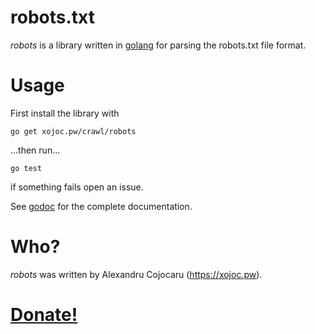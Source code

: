 # robots.txt
*robots* is a library written in [golang](https://golang.org) for parsing the robots.txt file format.

# Usage
First install the library with
```
go get xojoc.pw/crawl/robots
```

...then run...

````
go test
``````

if something fails open an issue.

See [godoc](https://godoc.org/xojoc.pw/crawl/robots) for the complete documentation.


# Who?
*robots* was written by Alexandru Cojocaru (https://xojoc.pw).

# [Donate!](https://xojoc.pw/donate.html)
